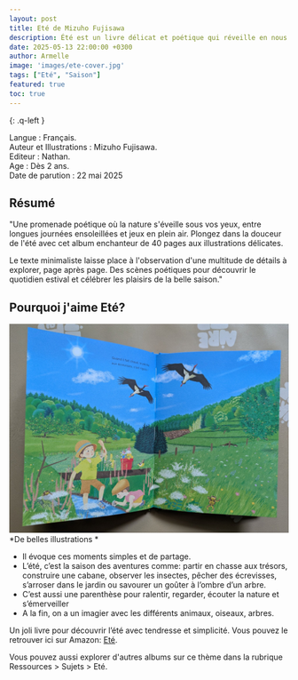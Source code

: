 ```yaml
---
layout: post
title: Eté de Mizuho Fujisawa
description: Été est un livre délicat et poétique qui réveille en nous les souvenirs tendres de l’enfance.
date: 2025-05-13 22:00:00 +0300
author: Armelle
image: 'images/ete-cover.jpg'
tags: ["Eté", "Saison"]
featured: true
toc: true
---
```


{: .q-left }

Langue : Français.                
Auteur et Illustrations : Mizuho Fujisawa.                           
Editeur : Nathan.            
Age :  Dès 2 ans.  
Date de parution : 22 mai 2025

## Résumé

"Une promenade poétique où la nature s'éveille sous vos yeux, entre longues journées ensoleillées et jeux en plein air.
Plongez dans la douceur de l'été avec cet album enchanteur de 40 pages aux illustrations délicates.

Le texte minimaliste laisse place à l'observation d'une multitude de détails à explorer, page après page. Des scènes poétiques pour découvrir le quotidien estival et célébrer les plaisirs de la belle saison."

## Pourquoi j'aime Eté?

![De belles illustrations](images/ete-int.jpg)
*De belles illustrations *
- Il évoque ces moments simples et de partage.
- L’été, c’est la saison des aventures comme: partir en chasse aux trésors, construire une cabane, observer les insectes, pêcher des écrevisses, s’arroser dans le jardin ou savourer un goûter à l’ombre d’un arbre.
- C’est aussi une parenthèse pour ralentir, regarder, écouter la nature et s’émerveiller 
- A la fin, on a un imagier avec les différents animaux, oiseaux, arbres.

Un joli livre pour découvrir l’été avec tendresse et simplicité.
Vous pouvez le retrouver ici sur Amazon: [Eté](https://amzn.to/3FUfBiA). 

Vous pouvez aussi explorer d'autres albums sur ce thème dans la rubrique Ressources > Sujets > Eté.

